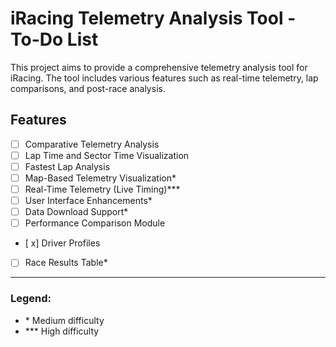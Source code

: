 # iRacing Telemetry Analysis Tool - To-Do List

This project aims to provide a comprehensive telemetry analysis tool for iRacing. The tool includes various features such as real-time telemetry, lap comparisons, and post-race analysis.

## Features

- [ ] Comparative Telemetry Analysis  
- [ ] Lap Time and Sector Time Visualization  
- [ ] Fastest Lap Analysis  
- [ ] Map-Based Telemetry Visualization*  
- [ ] Real-Time Telemetry (Live Timing)***  
- [ ] User Interface Enhancements*  
- [ ] Data Download Support*  
- [ ] Performance Comparison Module  
- [ x] Driver Profiles  
- [ ] Race Results Table*  

---

### Legend:
- \* Medium difficulty  
- \*\*\* High difficulty
